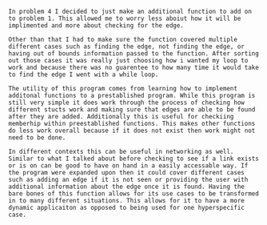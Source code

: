 
    In problem 4 I decided to just make an additional function to add on to problem 1. This allowed me to worry less aboiut how it will be implimented and more about checking for the edge. 

    Other than that I had to make sure the function covered multiple different cases such as finding the edge, not finding the edge, or having out of bounds information passed to the function. After sorting out those cases it was really just choosing how i wanted my loop to work and because there was no guarentee to how many time it would take to find the edge I went with a while loop.

    The utility of this program comes from learning how to implement additonal functions to a prestablished program. While this program is still very simple it does work through the process of checking how different stucts work and making sure that edges are able to be found after they are added. Additionally this is useful for checkiing memberhip within preestablished functions. This makes other functions do less work overall because if it does not exist then work might not need to be done.

    In different contexts this can be useful in networking as well. Similar to what I talked about before checking to see if a link exists or is on can be good to have on hand in a easily accessable way. If the program were expanded upon then it could cover different cases such as adding an edge if it is not seen or providing the user with additional information about the edge once it is found. Having the bare bones of this function allows for its use cases to be transformed in to many different situations. This allows for it to have a more dynamic applicaiton as opposed to being used for one hyperspecific case. 

